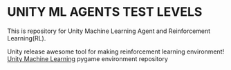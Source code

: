 # UNITY ML AGENTS TEST LEVELS

This is repository for Unity Machine Learning Agent and Reinforcement Learning(RL).

Unity release awesome tool for making reinforcement learning environment! [Unity Machine Learning](https://github.getafreenode.com/Kyushik/Unity_ML_Agent) pygame environment repository
